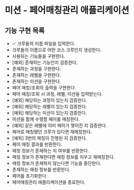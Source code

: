# 미션 - 페어매칭관리 애플리케이션

## 기능 구현 목록
- ✅ 크루들의 이름 파일을 입력한다.
- 크루들의 이름으로 어떤 코스 크루인지 생성한다.
- 사용되는 기능들을 구현한다.
- [예외] 존재하는 기능인지 검증한다.
- 존재하는 과정을 구현한다.
- 존재하는 레벨을 구현한다.
- 존재하는 미션을 구현한다.
- 페어 매칭/조회의 출력을 구현한다.
- 페어 매칭/조회 시 과정, 레벨, 미션을 입력받는다.
- [예외] 해당하는 과정이 있는지 검증한다.
- [예외] 해당하는 레벨이 있는지 검증한다.
- [예외] 해당하는 미션이 있는지 검증한다.
- 미션을 함께 수행할 페어를 매칭한다.
- [예외] 같은 레벨에 이미 페어가 맺어진 지 검증한다.
- 페어로 매칭됐던 크루가 있다면 재매칭한다.
- [예외] 3번의 매칭이 진행된 지 검증한다.
- 페어 매칭 결과를 반환한다.
- 매칭 정보가 존재하는 지 여부를 반환한다.
- 매칭 정보가 존재한다면 매칭 정보를 지우고 재매칭한다.
- 매칭 정보가 존재하지 않는다면 기능을 중단한다.
- 존재하는 매칭 정보를 반환한다.
- 페어를 초기화한다.
- 페어매칭관리 애플리케이션을 종료한다.
